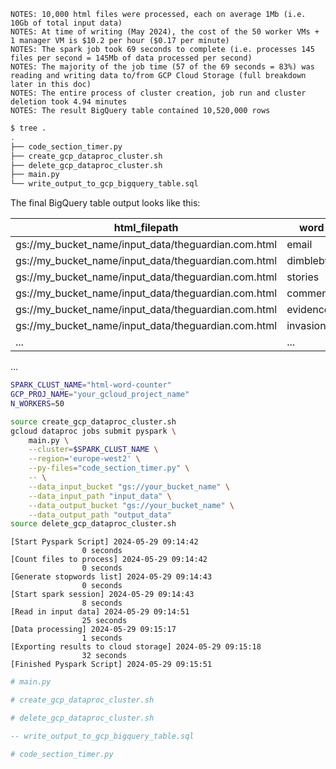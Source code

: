 ```
NOTES: 10,000 html files were processed, each on average 1Mb (i.e. 10Gb of total input data)
NOTES: At time of writing (May 2024), the cost of the 50 worker VMs + 1 manager VM is $10.2 per hour ($0.17 per minute)   
NOTES: The spark job took 69 seconds to complete (i.e. processes 145 files per second = 145Mb of data processed per second)
NOTES: The majority of the job time (57 of the 69 seconds = 83%) was reading and writing data to/from GCP Cloud Storage (full breakdown later in this doc)
NOTES: The entire process of cluster creation, job run and cluster deletion took 4.94 minutes
NOTES: The result BigQuery table contained 10,520,000 rows
```

```bash
$ tree .
.
├── code_section_timer.py
├── create_gcp_dataproc_cluster.sh
├── delete_gcp_dataproc_cluster.sh
├── main.py
└── write_output_to_gcp_bigquery_table.sql
```

The final BigQuery table output looks like this:

| html_filepath                                       | word       | word_count |
|-----------------------------------------------------|------------|------------|
| gs://my_bucket_name/input_data/theguardian.com.html | email      | 2          |
| gs://my_bucket_name/input_data/theguardian.com.html | dimbleby   | 1          |
| gs://my_bucket_name/input_data/theguardian.com.html | stories    | 3          | 
| gs://my_bucket_name/input_data/theguardian.com.html | comments   | 12         |
| gs://my_bucket_name/input_data/theguardian.com.html | evidence   | 2          |
| gs://my_bucket_name/input_data/theguardian.com.html | invasion   | 2          |
| ...                                                 | ...        | ...        |
...


```bash
SPARK_CLUST_NAME="html-word-counter"
GCP_PROJ_NAME="your_gcloud_project_name"
N_WORKERS=50

source create_gcp_dataproc_cluster.sh
gcloud dataproc jobs submit pyspark \
    main.py \
    --cluster=$SPARK_CLUST_NAME \
    --region='europe-west2' \
    --py-files="code_section_timer.py" \
    -- \
    --data_input_bucket "gs://your_bucket_name" \
    --data_input_path "input_data" \
    --data_output_bucket "gs://your_bucket_name" \
    --data_output_path "output_data"
source delete_gcp_dataproc_cluster.sh
```

```
[Start Pyspark Script] 2024-05-29 09:14:42                                          
                0 seconds                                                           
[Count files to process] 2024-05-29 09:14:42                                        
                0 seconds                                                           
[Generate stopwords list] 2024-05-29 09:14:43                                       
                0 seconds                                                           
[Start spark session] 2024-05-29 09:14:43                                           
                8 seconds                                                           
[Read in input data] 2024-05-29 09:14:51                                            
                25 seconds                                                          
[Data processing] 2024-05-29 09:15:17                                               
                1 seconds                                                           
[Exporting results to cloud storage] 2024-05-29 09:15:18                            
                32 seconds                                                          
[Finished Pyspark Script] 2024-05-29 09:15:51
```

```python
# main.py

```

```bash
# create_gcp_dataproc_cluster.sh
```

```bash
# delete_gcp_dataproc_cluster.sh 
```

```sql
-- write_output_to_gcp_bigquery_table.sql

```

```python
# code_section_timer.py
```





